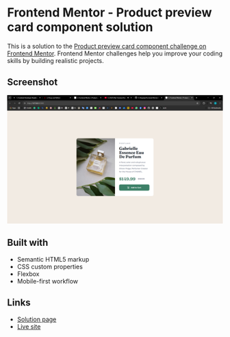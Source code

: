 # Frontend Mentor - Product preview card component solution

This is a solution to the [Product preview card component challenge on Frontend Mentor](https://www.frontendmentor.io/challenges/product-preview-card-component-GO7UmttRfa). Frontend Mentor challenges help you improve your coding skills by building realistic projects. 

## Screenshot

![](./screenshot.png)
 
## Built with

- Semantic HTML5 markup
- CSS custom properties
- Flexbox
- Mobile-first workflow

## Links

- [Solution page](https://www.frontendmentor.io/solutions/flex-product-preview-card-component-NGzkPg6aeS)
- [Live site](https://risaysky.github.io/Frontend-Mentor-product-preview-card-component/)
